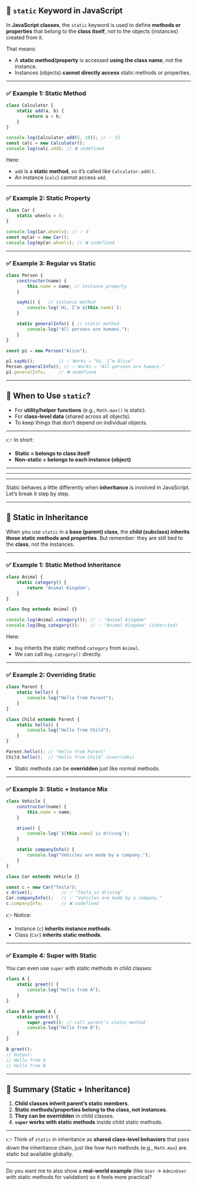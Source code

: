 ## 🔹 `static` Keyword in JavaScript

In **JavaScript classes**, the `static` keyword is used to define **methods or properties** that belong to the **class itself**, not to the objects (instances) created from it.

That means:

* A **static method/property** is accessed **using the class name**, not the instance.
* Instances (objects) **cannot directly access** static methods or properties.

---

### ✅ Example 1: Static Method

```js
class Calculator {
    static add(a, b) {
        return a + b;
    }
}

console.log(Calculator.add(5, 10)); // ✅ 15
const calc = new Calculator();
console.log(calc.add); // ❌ undefined
```

Here:

* `add` is a **static method**, so it’s called like `Calculator.add()`.
* An instance (`calc`) cannot access `add`.

---

### ✅ Example 2: Static Property

```js
class Car {
    static wheels = 4;
}

console.log(Car.wheels); // ✅ 4
const myCar = new Car();
console.log(myCar.wheels); // ❌ undefined
```

---

### ✅ Example 3: Regular vs Static

```js
class Person {
    constructor(name) {
        this.name = name; // instance property
    }

    sayHi() {   // instance method
        console.log(`Hi, I’m ${this.name}`);
    }

    static generalInfo() { // static method
        console.log("All persons are humans.");
    }
}

const p1 = new Person("Alice");

p1.sayHi();         // ✅ Works → "Hi, I’m Alice"
Person.generalInfo(); // ✅ Works → "All persons are humans."
p1.generalInfo;     // ❌ undefined
```

---

## 🔹 When to Use `static`?

* For **utility/helper functions** (e.g., `Math.max()` is static).
* For **class-level data** (shared across all objects).
* To keep things that don’t depend on individual objects.

---

👉 In short:

* **Static = belongs to class itself**
* **Non-static = belongs to each instance (object)**

---
---
---


Static behaves a little differently when **inheritance** is involved in JavaScript. Let’s break it step by step.

---

## 🔹 Static in Inheritance

When you use `static` in a **base (parent) class**, the **child (subclass) inherits those static methods and properties**.
But remember: they are still tied to the **class**, not the instances.

---

### ✅ Example 1: Static Method Inheritance

```js
class Animal {
    static category() {
        return "Animal Kingdom";
    }
}

class Dog extends Animal {}

console.log(Animal.category()); // ✅ "Animal Kingdom"
console.log(Dog.category());    // ✅ "Animal Kingdom" (inherited)
```

Here:

* `Dog` inherits the static method `category` from `Animal`.
* We can call `Dog.category()` directly.

---

### ✅ Example 2: Overriding Static

```js
class Parent {
    static hello() {
        console.log("Hello from Parent");
    }
}

class Child extends Parent {
    static hello() {
        console.log("Hello from Child");
    }
}

Parent.hello(); // "Hello from Parent"
Child.hello();  // "Hello from Child" (overrides)
```

* Static methods can be **overridden** just like normal methods.

---

### ✅ Example 3: Static + Instance Mix

```js
class Vehicle {
    constructor(name) {
        this.name = name;
    }

    drive() {
        console.log(`${this.name} is driving`);
    }

    static companyInfo() {
        console.log("Vehicles are made by a company.");
    }
}

class Car extends Vehicle {}

const c = new Car("Tesla");
c.drive();           // ✅ "Tesla is driving"
Car.companyInfo();   // ✅ "Vehicles are made by a company."
c.companyInfo;       // ❌ undefined
```

👉 Notice:

* Instance (`c`) **inherits instance methods**.
* Class (`Car`) **inherits static methods**.

---

### ✅ Example 4: Super with Static

You can even use `super` with static methods in child classes:

```js
class A {
    static greet() {
        console.log("Hello from A");
    }
}

class B extends A {
    static greet() {
        super.greet(); // call parent’s static method
        console.log("Hello from B");
    }
}

B.greet();
// Output:
// Hello from A
// Hello from B
```

---

## 🔹 Summary (Static + Inheritance)

1. **Child classes inherit parent’s static members**.
2. **Static methods/properties belong to the class, not instances**.
3. **They can be overridden** in child classes.
4. **`super` works with static methods** inside child static methods.

---

👉 Think of `static` in inheritance as **shared class-level behaviors** that pass down the inheritance chain, just like how `Math` methods (e.g., `Math.max`) are static but available globally.

---

Do you want me to also show a **real-world example** (like `User` → `AdminUser` with static methods for validation) so it feels more practical?

